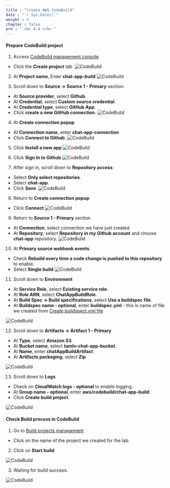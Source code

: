 ```yaml
---
title : "Create AWS CodeBuild"
date : "`r Sys.Date()`"
weight : 4
chapter : false
pre : " <b> 4.4 </b> "
---
```


#### Prepare CodeBuild project

1. Access [CodeBuild management console](https://eu-west-2.console.aws.amazon.com/codesuite/codebuild)
  + Click the **Create project** tab. 
![CodeBuild](/images/4.pipeline/002-codebuild.png)

2. At **Project name**, Enter **chat-app-build**
![CodeBuild](/images/4.pipeline/003-codebuild.png)

3. Scroll down to **Source -> Source 1 - Primary** section:
  + At **Source provider**, select **Github**.
  + At **Credential**, select **Custom source credential**.
  + At **Credential type**, select **GitHub App**.
  + Click **create a new GitHub connection**.
![CodeBuild](/images/4.pipeline/004-codebuild.png)

4. At **Create connection popup**
  + At **Connection name**, enter **chat-app-connection**
  + Click **Connect to Github**.
![CodeBuild](/images/4.pipeline/005-codebuild.png)

5. Click **Install a new app**
![CodeBuild](/images/4.pipeline/006-codebuild.png)

6. Click **Sign In to Github**
![CodeBuild](/images/4.pipeline/007-codebuild.png)

7. After sign in, scroll down to **Repository access**:
  + Select **Only select repositories**.
  + Select **chat-app**.
  + Click **Save**.
![CodeBuild](/images/4.pipeline/008-codebuild.png)

8. Return to **Create connection popup**
  + Click **Connect**
![CodeBuild](/images/4.pipeline/009-codebuild.png)

9. Return to **Source 1 - Primary** section
  + At **Connection**, select connection we have just created.
  + At **Repository**, select **Repository in my Github account** and choose **chat-app** repository.
![CodeBuild](/images/4.pipeline/010-codebuild.png)

10. At **Primary source webhook events**
  + Check **Rebuild every time a code change is pushed to this repository** to enable.
  + Select **Single build**
![CodeBuild](/images/4.pipeline/011-codebuild.png)

11. Scroll down to **Environment**
  + At **Service Role**, select **Existing service role**.
  + At **Role ARN**, select **ChatAppBuildRole**.
  + At **Build Spec -> Build specifications**, select **Use a buildspec file**.
  + At **Buildspec name - optional**, enter **buildspec.yml** - this is name of file we created from [Create buildspect.yml file](/4-CreatePipelineComponents/4.3-createbuildspecfile/)

![CodeBuild](/images/4.pipeline/012-codebuild.png)

12. Scroll down to **Artifacts -> Artifact 1 - Primary**
  + At **Type**, select **Amazon S3**.
  + At **Bucket name**, select **tamlv-chat-app-bucket**.
  + At **Name**, enter **chatAppBuildArtifact**
  + At **Artifacts packaging**, select **Zip**

![CodeBuild](/images/4.pipeline/013-codebuild.png)

13. Scroll down to **Logs**
  + Check on **CloudWatch logs - optional** to enable logging.
  + At **Group name - optional**, enter **aws/codebuild/chat-app-build**.
  + Click **Create build project**.

![CodeBuild](/images/4.pipeline/014-codebuild.png)


#### Check **Build process** in **CodeBuild**

1. Go to [Build projects management](https://eu-west-2.console.aws.amazon.com/codesuite/codebuild/projects)
  + Click on the name of the project we created for the lab.

2. Click on **Start build**

![CodeBuild](/images/4.pipeline/015-codebuild.png)

3. Waiting for build success.

![CodeBuild](/images/4.pipeline/016-codebuild.png)